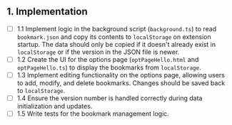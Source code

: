 ## 1. Implementation
- [ ] 1.1 Implement logic in the background script (`background.ts`) to read `bookmark.json` and copy its contents to `localStorage` on extension startup. The data should only be copied if it doesn't already exist in `localStorage` or if the version in the JSON file is newer.
- [ ] 1.2 Create the UI for the options page (`optPageHello.html` and `optPageHello.ts`) to display the bookmarks from `localStorage`.
- [ ] 1.3 Implement editing functionality on the options page, allowing users to add, modify, and delete bookmarks. Changes should be saved back to `localStorage`.
- [ ] 1.4 Ensure the version number is handled correctly during data initialization and updates.
- [ ] 1.5 Write tests for the bookmark management logic.
